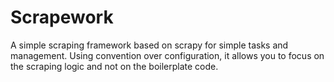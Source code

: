 # Scrapework

A simple scraping framework based on scrapy for simple tasks and management. Using convention over configuration, it allows you to focus on the scraping logic and not on the boilerplate code.
